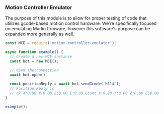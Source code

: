 ### Motion Controller Emulator

The purpose of this module is to allow for proper testing of code that utilizes gcode-based motion control hardware. We're specifically focused on emulating Marlin firmware, however this software's purpose can be expanded more generally as well.  

``` js
const MCE = require('motion-controller-emulator');

async function example() {
  // Create a new MCE instance
  const bot = new MCE();

  // Open the connection
  await bot.open()
  
  const positionReply = await bot.sendGcode('M114');
  // Position Reply is
  // ok X:0.00 Y:0.00 Z:0.00 E:0.00 Count X:0.00 Y:0.00 Z:0.00 E:0.00 
}

example();
```

